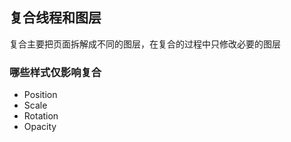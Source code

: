 ## 复合线程和图层

复合主要把页面拆解成不同的图层，在复合的过程中只修改必要的图层



### 哪些样式仅影响复合

- Position
- Scale
- Rotation
- Opacity